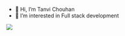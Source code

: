 - 👋 Hi, I’m Tanvi Chouhan
- 👀 I’m interested in Full stack development 

![](https://komarev.com/ghpvc/?username=TanViCh0UhAn12&color=blue)


<!---
TanViCh0UhAn12/TanViCh0UhAn12 is a ✨ special ✨ repository because its `README.md` (this file) appears on your GitHub profile.
You can click the Preview link to take a look at your changes.
--->
